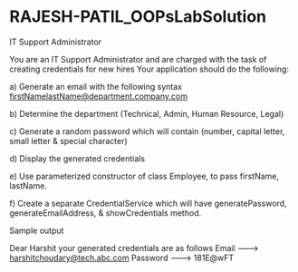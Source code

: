 # RAJESH-PATIL_OOPsLabSolution
IT Support Administrator

You are an IT Support Administrator and are charged with the task of creating credentials for
new hires
Your application should do the following:

a) Generate an email with the following syntax
firstNamelastName@department.company.com

b) Determine the department (Technical, Admin, Human Resource, Legal)

c) Generate a random password which will contain (number, capital letter, small letter &
special character)

d) Display the generated credentials

e) Use parameterized constructor of class Employee, to pass firstName, lastName.

f) Create a separate CredentialService which will have generatePassword,
generateEmailAddress, & showCredentials method.


Sample output

Dear Harshit your generated credentials are as follows
Email ---> harshitchoudary@tech.abc.com
Password ---> 181E@wFT
